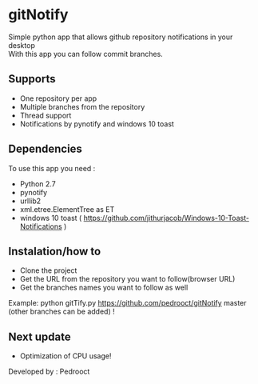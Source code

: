 # gitNotify
Simple python app that allows github repository notifications in your desktop  
With this app you can follow commit branches.  

## Supports
- One repository per app  
- Multiple branches from the repository  
- Thread support  
- Notifications by pynotify and windows 10 toast

## Dependencies

To use this app you need :  
- Python 2.7  
- pynotify  
- urllib2  
- xml.etree.ElementTree as ET  
- windows 10 toast ( https://github.com/jithurjacob/Windows-10-Toast-Notifications )
  
## Instalation/how to

- Clone the project  
- Get the URL from the repository you want to follow(browser URL)  
- Get the branches names you want to follow as well  

Example:  python gitTify.py https://github.com/pedrooct/gitNotify master (other branches can be added) !  

## Next update
- Optimization of CPU usage!  

Developed by : Pedrooct  
